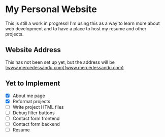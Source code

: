 # My Personal Website
This is still a work in progress! I'm using this as a way to learn more about web development and to have a place to host my resume and other projects.

## Website Address
This has not been set up yet, but the address will be [www.mercedessandu.com](www.mercedessandu.com)

## Yet to Implement
* [x] About me page
* [x] Reformat projects
* [ ] Write project HTML files
* [ ] Debug filter buttons
* [ ] Contact form frontend
* [ ] Contact form backend
* [ ] Resume